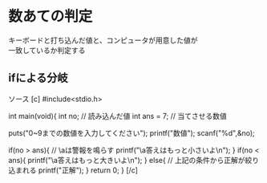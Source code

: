 # 数あての判定
キーボードと打ち込んだ値と、コンピュータが用意した値が  
一致しているか判定する

## ifによる分岐
ソース
[c]
#include<stdio.h>

int main(void){
  int no;   // 読み込んだ値
  int ans = 7;  // 当てさせる数値

  puts("0~9までの数値を入力してください");
  printf("数値"); scanf("%d",&no);

  if(no > ans){
    // \aは警報を鳴らす
    printf("\a答えはもっと小さいよ\n");
  } if(no < ans){
    printf("\a答えはもっと大きいよ\n");
  } else{
    // 上記の条件から正解が絞り込まれる
    printf("正解");
  }
  return 0;
}
[/c]

